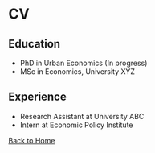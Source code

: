 # CV

## Education
- PhD in Urban Economics (In progress)
- MSc in Economics, University XYZ

## Experience
- Research Assistant at University ABC
- Intern at Economic Policy Institute

[Back to Home](index.md)
